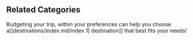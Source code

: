## Related Categories

Budgeting your trip, within your preferences can help you choose a[[destinations/index.md/index 1| destination]] that best fits your needs!